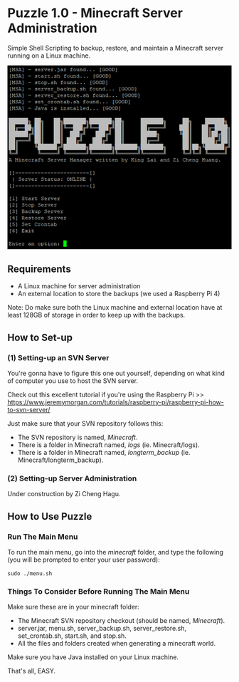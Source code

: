 # Puzzle 1.0 - Minecraft Server Administration
Simple Shell Scripting to backup, restore, and maintain a Minecraft server running on a Linux machine.

![1](1.PNG "Puzzle Menu Screen")

## Requirements
- A Linux machine for server administration
- An external location to store the backups (we used a Raspberry Pi 4)  

Note: Do make sure both the Linux machine and external location have at least 128GB of storage in order to keep up with the backups.

## How to Set-up
### (1) Setting-up an SVN Server
You're gonna have to figure this one out yourself, depending on what kind of computer you use to host the SVN server.

Check out this excellent tutorial if you're using the Raspberry Pi >> https://www.jeremymorgan.com/tutorials/raspberry-pi/raspberry-pi-how-to-svn-server/

Just make sure that your SVN repository follows this:
- The SVN repository is named, *Minecraft*.
- There is a folder in Minecraft named, *logs* (ie. Minecraft/logs).
- There is a folder in Minecraft named, *longterm_backup* (ie. Minecraft/longterm_backup).

### (2) Setting-up Server Administration
Under construction by Zi Cheng Hagu.

## How to Use Puzzle 
### Run The Main Menu
To run the main menu, go into the *minecraft* folder, and type the following (you will be prompted to enter your user password):
```
sudo ./menu.sh
```

### Things To Consider Before Running The Main Menu
Make sure these are in your minecraft folder:
- The Minecraft SVN repository checkout (should be named, *Minecraft*).
- server.jar, menu.sh, server_backup.sh, server_restore.sh, set_crontab.sh, start.sh, and stop.sh.
- All the files and folders created when generating a minecraft world.

Make sure you have Java installed on your Linux machine.

That's all, EASY.
